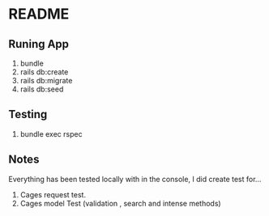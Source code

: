 # README

## Runing App
1. bundle
1. rails db:create
1. rails db:migrate
1. rails db:seed

## Testing
1. bundle exec rspec

## Notes
Everything has been tested locally with in the console, I did create test for…
1. Cages request test.
1. Cages model Test (validation , search and intense methods)
